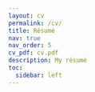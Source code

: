 ```yaml
---
layout: cv
permalink: /cv/
title: Résumé
nav: true
nav_order: 5
cv_pdf: cv.pdf
description: My résumé 
toc:
  sidebar: left
---
```

